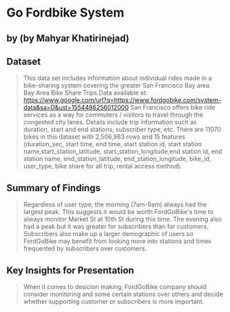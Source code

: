 # Go Fordbike System

## by (by Mahyar Khatirinejad)

## Dataset

> This data set includes information about individual rides made in a bike-sharing system covering the greater San Francisco Bay area. Bay Area Bike Share Trips Data available at: https://www.google.com/url?q=https://www.fordgobike.com/system-data&sa=D&ust=1554486256012000
San Francisco offers bike ride services as a way for commuters / visitors to travel through the congested city lanes. Details include trip information such as duration, start and end stations, subscriber type, etc.
There are 11070 bikes in this dataset with 2,506,983 rows and 15 features (duration_sec, start time, end time, start station id, start station name,start_station_latitude, start_station_longitude,end station id, end station name, end_station_latitude, end_station_longitude, bike_id, user_type, bike share for all trip, rental access method).


## Summary of Findings

> Regardless of user type, the morning (7am-9am) always had the largest peak. This suggests it would be worth FordGoBike's time to always monitor Market St at 10th St during this time. The evening also had a peak but it was greater for subscribers than for customers. Subscribers also make up a larger demographic of users so FordGoBike may benefit from looking more into stations and times frequented by subscribers over customers.


## Key Insights for Presentation

> When it comes to desicion making, FordGoBike company should consider monitoring and some certain stations over others and decide whether supporting customer or subscribers is more important.  
    
